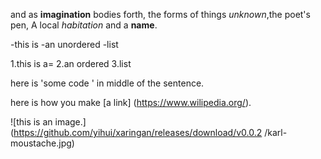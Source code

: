 and as **imagination**  bodies forth,
the forms of things *unknown*,the poet's pen,
A local *habitation* and a **name**.

-this is 
-an unordered 
-list

1.this is a=
2.an ordered 
3.list

here is 'some code ' in middle of the sentence.

here is how you make [a link] (https://www.wilipedia.org/).

![this is an image.]  (https://github.com/yihui/xaringan/releases/download/v0.0.2
/karl-moustache.jpg)

